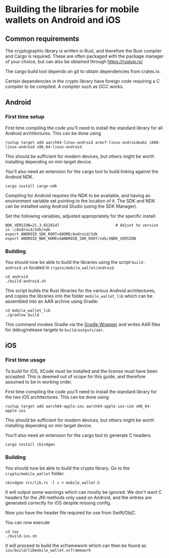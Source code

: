 # Building the libraries for mobile wallets on Android and iOS

## Common requirements
The cryptographic library is written in Rust, and therefore the Rust compiler and Cargo is required. These are often packaged with the package manager of your choice, but can also be obtained through https://rustup.rs/

The cargo build tool depends on git to obtain dependencies from crates.io.

Certain dependencies in the crypto library have foreign code requiring a C compiler to be compiled. A compiler such as GCC works.

## Android
### First time setup
First time compiling the code you'll need to install the standard library for all Android architectures. This can be done using
```
rustup target add aarch64-linux-android armv7-linux-androideabi i686-linux-android x86_64-linux-android
```

This should be sufficient for modern devices, but others might be worth installing depending on min target device.

You'll also need an extension for the cargo tool to build linking against the Android NDK. 
```
cargo install cargo-ndk
```

Compiling for Android requires the NDK to be available, and having an environment variable set pointing to the location of it. The SDK and NDK can be installed using Android Studio (using the SDK Manager).

Set the following variables, adjusted appropriately for the specific install:
```
NDK_VERSION=21.3.6528147                         # Adjust to version in ~/Android/Sdk/ndk
export ANDROID_SDK_ROOT=$HOME/Android/Sdk
export ANDROID_NDK_HOME=$ANDROID_SDK_ROOT/ndk/$NDK_VERSION
```

### Building
You should now be able to build the libraries using the script `build-android.sh` located in `crypto/mobile_wallet/android`.
```
cd android
./build-android.sh
```

This script builds the Rust libraries for the various Android architectures, and copies the libraries into the folder `mobile_wallet_lib` which can be assembled into an AAR archive using Gradle:
```
cd mobile_wallet_lib
./gradlew build
```

This command invokes Gradle via the [Gradle Wrapper](https://docs.gradle.org/current/userguide/gradle_wrapper.html) and writes AAR files for debug/release targets to `build/outputs/aar`.

## iOS
### First time usage
To build for iOS, XCode must be installed and the license must have been accepted. This is deemed out of scope for this guide, and therefore assumed to be in working order.

First time compiling the code you'll need to install the standard library for the two iOS architectures. This can be done using
```
rustup target add aarch64-apple-ios aarch64-apple-ios-sim x86_64-apple-ios
```

This should be sufficient for modern devices, but others might be worth installing depending on min target device.

You'll also need an extension for the cargo tool to generate C headers.
```
cargo install cbindgen
```

### Building
You should now be able to build the crypto library. Go to the `crypto/mobile_wallet` folder.

```
cbindgen src/lib.rs -l c > mobile_wallet.h
```
It will output some warnings which can mostly be ignored. We don't want C headers for the JNI methods only used on Android, and the entries are generated correctly for iOS despite missing config.


Now you have the header file required for use from Swift/ObjC. 

You can now execute
```
cd ios
./build-ios.sh
```

It will proceed to build the xcframework which can then be found as `ios/build/libmobile_wallet.xcframework`
